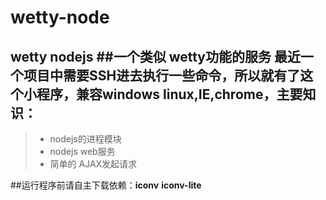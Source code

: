 # wetty-node
wetty nodejs 
##一个类似 wetty功能的服务 
最近一个项目中需要SSH进去执行一些命令，所以就有了这个小程序，兼容windows linux,IE,chrome，主要知识：  
------
> * nodejs的进程模块 
> * nodejs web服务 
> * 简单的 AJAX发起请求 

##运行程序前请自主下载依赖：**iconv**       **iconv-lite**
